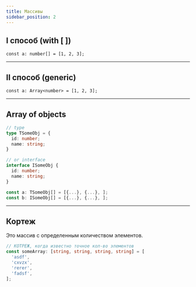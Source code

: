 ```yaml
---
title: Массивы
sidebar_position: 2
---
```


## I способ (with [ ])

```tsx
const a: number[] = [1, 2, 3];
```

---

## II способ (generic)

```tsx
const a: Array<number> = [1, 2, 3];
```

---

## Array of objects

```ts
// type
type TSomeObj = {
  id: number;
  name: string;
}

// or interface
interface ISomeObj {
  id: number;
  name: string;
}

const a: TSomeObj[] = [{...}, {...}, ];
const b: ISomeObj[] = [{...}, {...}, ];
```

---

## Кортеж

Это массив с определенным количеством элементов.

```ts
// КОТРЕЖ, когда известно точное кол-во элементов
const someArray: [string, string, string, string] = [
  'asdf',
  'cxvzx',
  'rerer',
  'fadsf',
];
```
